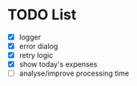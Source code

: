 # TODO List

- [x] logger
- [x] error dialog
- [x] retry logic
- [x] show today's expenses
- [ ] analyse/improve processing time
